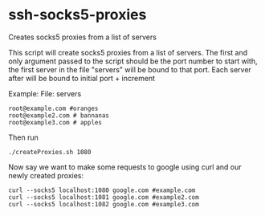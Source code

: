 # ssh-socks5-proxies
Creates socks5 proxies from a list of servers

This script will create socks5 proxies from a list of servers. The first and only argument passed to the script should be the port number to start with, the first server in the file "servers" will be bound to that port. Each server after will be bound to initial port + increment

Example:
File: servers
```
root@example.com #oranges
root@example2.com # bannanas
root@example3.com # apples
```

Then run
```
./createProxies.sh 1080
```

Now say we want to make some requests to google using curl and our newly created proxies:
```
curl --socks5 localhost:1080 google.com #example.com
curl --socks5 localhost:1081 google.com #example2.com
curl --socks5 localhost:1082 google.com #example3.com
```
